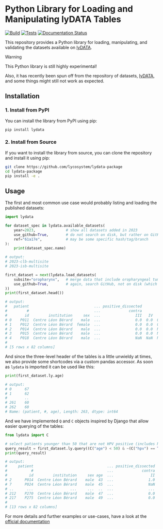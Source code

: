 # Python Library for Loading and Manipulating lyDATA Tables

[![Build](https://github.com/lycosystem/lydata/actions/workflows/build.yml/badge.svg)](https://github.com/lycosystem/lydata/actions/workflows/build.yml)
[![Tests](https://github.com/lycosystem/lydata/actions/workflows/tests.yml/badge.svg)](https://github.com/lycosystem/lydata/actions/workflows/tests.yml)
[![Documentation Status](https://readthedocs.org/projects/lydata/badge/?version=stable)](https://lydata.readthedocs.io/en/stable/?badge=stable)

This repository provides a Python library for loading, manipulating, and validating the datasets available on [lyDATA](https://github.com/lycosystem/lydata).

> [!WARNING]
> This Python library is still highly experimental!
>
> Also, it has recently been spun off from the repository of datasets, [lyDATA](https://github.com/lycosystem/lydata), and some things might still not work as expected.

## Installation

### 1. Install from PyPI

You can install the library from PyPI using pip:

```bash
pip install lydata
```

### 2. Install from Source

If you want to install the library from source, you can clone the repository and install it using pip:

```bash
git clone https://github.com/lycosystem/lydata-package
cd lydata-package
pip install -e .
```

## Usage

The first and most common use case would probably listing and loading the published datasets:

```python
import lydata

for dataset_spec in lydata.available_datasets(
    year=2023,              # show all datasets added in 2023
    use_github=True,        # do not search on disk, but rather on GitHub
    ref="61a17e",           # may be some specific hash/tag/branch
):
    print(dataset_spec.name)

# output:
# 2023-clb-multisite
# 2023-isb-multisite

first_dataset = next(lydata.load_datasets(
    subsite="oropharynx",   # merge data that include oropharyngeal tumor patients
    use_github=True,        # again, search GitHub, not on disk (which is the default)
))
print(first_dataset.head())

# output:
#   patient                              ... positive_dissected
#         #                              ...             contra
#        id         institution     sex  ...                III   IV    V
# 0    P011  Centre Léon Bérard    male  ...                0.0  0.0  0.0
# 1    P012  Centre Léon Bérard  female  ...                0.0  0.0  0.0
# 2    P014  Centre Léon Bérard    male  ...                0.0  0.0  NaN
# 3    P015  Centre Léon Bérard    male  ...                0.0  0.0  NaN
# 4    P018  Centre Léon Bérard    male  ...                NaN  NaN  NaN
#
# [5 rows x 82 columns]
```

And since the three-level header of the tables is a little unwieldy at times, we also provide some shortcodes via a custom pandas accessor. As soon as `lydata` is imported it can be used like this:

```python
print(first_dataset.ly.age)

# output:
# 0      67
# 1      62
#        ..
# 261    60
# 262    60
# Name: (patient, #, age), Length: 263, dtype: int64
```

And we have implemented `Q` and `C` objects inspired by Django that allow easier querying of the tables:

```python
from lydata import C

# select patients younger than 50 that are not HPV positive (includes NaNs)
query_result = first_dataset.ly.query((C("age") < 50) & ~(C("hpv") == True))
print(query_result)

# output:
#     patient                                  ... positive_dissected
#           #                                  ...             contra
#          id         institution     sex age  ...                 II  III   IV    V
# 2      P014  Centre Léon Bérard    male  43  ...                1.0  0.0  0.0  NaN
# 7      P024  Centre Léon Bérard    male  45  ...                NaN  NaN  NaN  NaN
# ..      ...                 ...     ...  ..  ...                ...  ...  ...  ...
# 212    P270  Centre Léon Bérard    male  47  ...                0.0  0.0  0.0  NaN
# 217    P275  Centre Léon Bérard    male  49  ...                0.0  0.0  0.0  NaN
#
# [13 rows x 82 columns]
```

For more details and further examples or use-cases, have a look at the [official documentation](https://lydata.readthedocs.org/)
